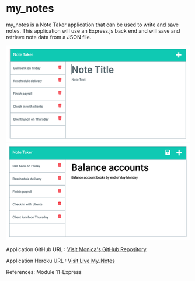 # my_notes
my_notes is a Note Taker application that can be used to write and save notes. This application will use an Express.js back end and will save and retrieve note data from a JSON file.

<img src="./Assets/11-express-homework-demo-01.png" alt="blank_note" />

<img src="./Assets/11-express-homework-demo-02.png" alt="written_note" />

Application GitHub URL : <a href= "https://github.com/monicadolce/my_notes">Visit Monica's GitHub Repository</a> 

Application Heroku URL : <a href= "https://morning-brook-53750.herokuapp.com/">Visit Live My_Notes</a> 

References: Module 11-Express
